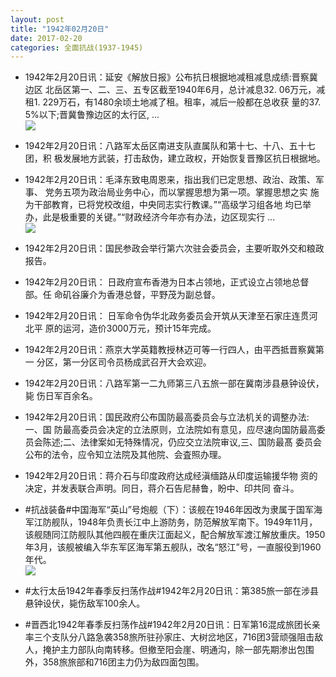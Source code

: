 ```yaml
---
layout: post
title: "1942年02月20日"
date: 2017-02-20
categories: 全面抗战(1937-1945)
---
```


<meta name="referrer" content="no-referrer" />

- 1942年2月20日讯：延安《解放日报》公布抗日根据地减租减息成绩:晋察冀边区 北岳区第一、二、三、五专区截至1940年6月，总计减息32. 06万元，减 租1. 229万石，有1480余顷土地减了租。租率，减后一般都在总收获 量的37. 5%以下;晋冀鲁豫边区的太行区, ... <br/><img src="https://ww1.sinaimg.cn/large/aca367d8jw1fcxa6fkt9sj20c80ayq49.jpg" />

- 1942年2月20日讯：八路军太岳区南进支队直属队和第十七、十八、五十七团，积 极发展地方武装，打击敌伪，建立政权，开始恢复晋豫区抗日根据地。 

- 1942年2月20日讯：毛泽东致电周恩来，指出我们已定思想、政治、政策、军事、 党务五项为政治局业务中心，而以掌握思想为第一项。掌握思想之实 施为干部教育，已将党校改组，中央同志实行教课。”“高级学习组各地 均已举办，此是极重要的关键。”“财政经济今年亦有办法，边区现实行 ... <br/><img src="https://ww2.sinaimg.cn/large/aca367d8jw1fcx6p9ny6gj20c80bxta8.jpg" />

- 1942年2月20日讯：国民参政会举行第六次驻会委员会，主要听取外交和粮政 报告。 

- 1942年2月20日讯： 日政府宣布香港为日本占领地，正式设立占领地总督部。任 命矶谷廉介为香港总督，平野茂为副总督。 

- 1942年2月20日讯： 日军命令伪华北政务委员会开筑从天津至石家庄连贯河北平 原的运河，造价3000万元，预计15年完成。 

- 1942年2月20日讯：燕京大学英籍教授林迈可等一行四人，由平西抵晋察冀第一 分区，第一分区司令员杨成武召开大会欢迎。 

- 1942年2月20日讯：八路军第一二九师第三八五旅一部在冀南涉县悬钟设伏，毙 伤日军百余名。 

- 1942年2月20日讯：国民政府公布国防最高委员会与立法机关的调整办法:一、国 防最高委员会决定的立法原则，立法院如有意见，应尽速向国防最高委 员会陈述;二、法律案如无特殊情况，仍应交立法院审议,三、国防最髙 委员会公布的法令，应令知立法院及其他院、会査照办理。 

- 1942年2月20日讯：蒋介石与印度政府达成经滇缅路从印度运输援华物 资的决定，并发表联合声明。同日，蒋介石告尼赫鲁，盼中、印共同 奋斗。 

- #抗战装备#中国海军“英山”号炮舰（下）：该舰在1946年因改为隶属于国军海军江防舰队，1948年负责长江中上游防务，防范解放军南下。1949年11月，该舰随同江防舰队其他四舰在重庆江面起义，配合解放军渡江解放重庆。1950年3月，该舰被编入华东军区海军第五舰队，改名“怒江”号，一直服役到1960年代。 <br/><img src="https://ww3.sinaimg.cn/large/aca367d8jw1fcwpdnwmluj20jq0chq3v.jpg" />

- #太行太岳1942年春季反扫荡作战#1942年2月20日讯：第385旅一部在涉县悬钟设伏，毙伤敌军100余人。 

- #晋西北1942年春季反扫荡作战#1942年2月20日讯：日军第16混成旅团长亲率三个支队分八路急袭358旅所驻孙家庄、大树岔地区，716团3营顽强阻击敌人，掩护主力部队向南转移。但撤至阳会崖、明通沟，除一部先期渗出包围外，358旅旅部和716团主力仍为敌四面包围。 

